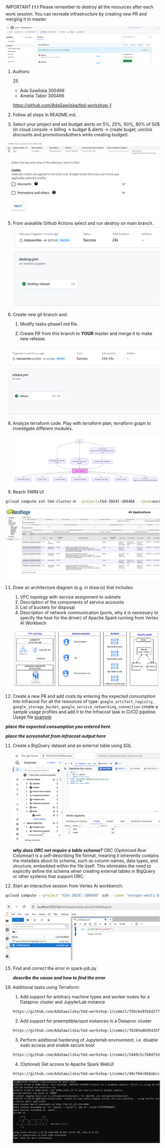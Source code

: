 IMPORTANT ❗ ❗ ❗ Please remember to destroy all the resources after each work session. You can recreate infrastructure by creating new PR and merging it to master.
  
![img.png](doc/figures/destroy.png)

1. Authors:

   Z5
   * Ada Sawilska 300466
   * Amelia Tabor 300466

   https://github.com/AdaSawilska/tbd-workshop-1
   
3. Follow all steps in README.md.

4. Select your project and set budget alerts on 5%, 25%, 50%, 80% of 50$ (in cloud console -> billing -> budget & alerts -> create buget; unclick discounts and promotions&others while creating budget).

 ![img.png](figures/discounts.png)

  ![img.png](doc/figures/discounts.png)

5. From avaialble Github Actions select and run destroy on main branch.
  ![img.png](figures/destroy.png)
   
   
7. Create new git branch and:
    1. Modify tasks-phase1.md file.
    
    2. Create PR from this branch to **YOUR** master and merge it to make new release. 
    
  ![img.png](figures/release_github_action.png)

8. Analyze terraform code. Play with terraform plan, terraform graph to investigate different modules.

    ![img.png](figures/terraform.png)

   
   
10. Reach YARN UI
   ```bash
   gcloud compute ssh tbd-cluster-m --project=tbd-2024l-300466 --zone=europe-west1-d --tunnel-through-iap -- -L 8088:localhost:8088
   ```
   ![img.png](figures/hadoop.png)
   
11. Draw an architecture diagram (e.g. in draw.io) that includes:
    1. VPC topology with service assignment to subnets
    2. Description of the components of service accounts
    3. List of buckets for disposal
    4. Description of network communication (ports, why it is necessary to specify the host for the driver) of Apache Spark running from Vertex AI Workbech
  
     ![img.png](figures/diagram.png)

12. Create a new PR and add costs by entering the expected consumption into Infracost
For all the resources of type: `google_artifact_registry`, `google_storage_bucket`, `google_service_networking_connection`
create a sample usage profiles and add it to the Infracost task in CI/CD pipeline. Usage file [example](https://github.com/infracost/infracost/blob/master/infracost-usage-example.yml) 

   ***place the expected consumption you entered here***

   ***place the screenshot from infracost output here***

11. Create a BigQuery dataset and an external table using SQL
    
    ![img.png](figures/bigquery.png)
   
    ***why does ORC not require a table schema?***
    ORC (Optimized Row Columnar) is a self-describing file format, meaning it inherently contains the metadata about its schema, such as column names, data types, and structure, embedded within the file itself. This eliminates the need to explicitly define the schema when creating external tables in BigQuery or other systems that support ORC.

  
13. Start an interactive session from Vertex AI workbench:
  ```bash
  gcloud compute --project "tbd-2024l-300466" ssh --zone "europe-west1-b" "tbd-2024l-300466-notebook" -- -L 8080:localhost:8080
  ```


  ![img.png](figures/notebook.png)
   
15. Find and correct the error in spark-job.py

    ***describe the cause and how to find the error***

16. Additional tasks using Terraform:

    1. Add support for arbitrary machine types and worker nodes for a Dataproc cluster and JupyterLab instance

    ```bash
    https://github.com/AdaSawilska/tbd-workshop-1/commit/f50cbe9fb5d277e0c47892256a638dd89f5078f3
    ```
    
    2. Add support for preemptible/spot instances in a Dataproc cluster

    ```bash
    https://github.com/AdaSawilska/tbd-workshop-1/commit/76205e8b95433f9876cc2577c25c3e2234aa072d
    ```
    
    3. Perform additional hardening of Jupyterlab environment, i.e. disable sudo access and enable secure boot

    ```bash
    https://github.com/AdaSawilska/tbd-workshop-1/commit/2449c5c7b84f2ddc88512fecadea8c447cc25956
    ```

    4. (Optional) Get access to Apache Spark WebUI

    ```bash
    https://github.com/AdaSawilska/tbd-workshop-1/commit/40cf04c8b8abcccafc1fee1fb425ad0b646c78e3
    ```

     ![img.png](figures/spark.png)
